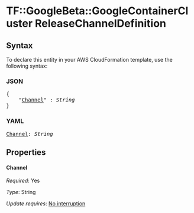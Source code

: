 # TF::GoogleBeta::GoogleContainerCluster ReleaseChannelDefinition

## Syntax

To declare this entity in your AWS CloudFormation template, use the following syntax:

### JSON

<pre>
{
    "<a href="#channel" title="Channel">Channel</a>" : <i>String</i>
}
</pre>

### YAML

<pre>
<a href="#channel" title="Channel">Channel</a>: <i>String</i>
</pre>

## Properties

#### Channel

_Required_: Yes

_Type_: String

_Update requires_: [No interruption](https://docs.aws.amazon.com/AWSCloudFormation/latest/UserGuide/using-cfn-updating-stacks-update-behaviors.html#update-no-interrupt)

